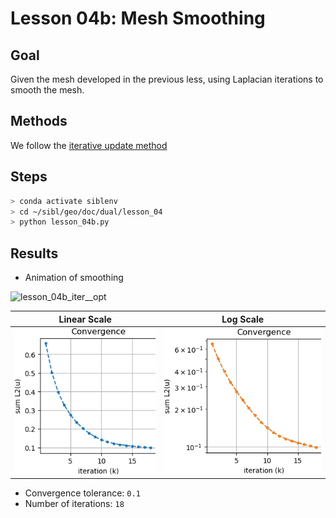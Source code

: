 # Lesson 04b: Mesh Smoothing

## Goal

Given the mesh developed in the previous less, using Laplacian iterations to smooth the mesh.

## Methods

We follow the [iterative update method](../../doc/mesh/smoothing.pdf)

## Steps

```bash
> conda activate siblenv
> cd ~/sibl/geo/doc/dual/lesson_04
> python lesson_04b.py
```

## Results

* Animation of smoothing

![lesson_04b_iter__opt](fig/lesson_04b_iter__opt.gif)

Linear Scale | Log Scale
--|--
![lesson_04b_convergence](fig/lesson_04b_convergence.png) | ![lesson_04b_convergence_log](fig/lesson_04b_convergence_log.png)

* Convergence tolerance: `0.1`
* Number of iterations: `18`

